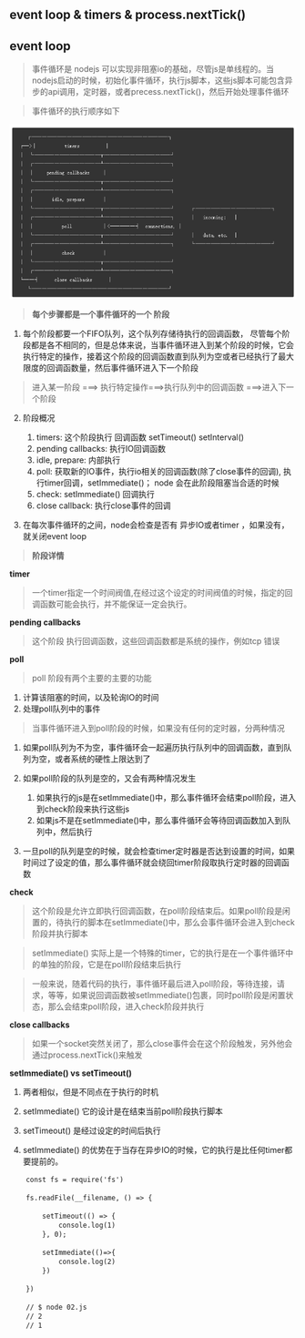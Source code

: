 
## event loop & timers & process.nextTick()


## event loop

> 事件循环是 nodejs 可以实现非阻塞io的基础，尽管js是单线程的。当nodejs启动的时候，初始化事件循环，执行js脚本，这些js脚本可能包含异步的api调用，定时器，或者precess.nextTick()，然后开始处理事件循环

> 事件循环的执行顺序如下

![event loop](./Snipaste_2019-05-07_09-38-43.png)

> **每个步骤都是一个事件循环的一个 阶段**

1. 每个阶段都要一个FIFO队列，这个队列存储待执行的回调函数， 尽管每个阶段都是各不相同的，但是总体来说，当事件循环进入到某个阶段的时候，它会执行特定的操作，接着这个阶段的回调函数直到队列为空或者已经执行了最大限度的回调函数量，然后事件循环进入下一个阶段

> 进入某一阶段 ===> 执行特定操作===>执行队列中的回调函数 ===>进入下一个阶段

2. 阶段概况
   1. timers: 这个阶段执行 回调函数 setTimeout() setInterval()
   2. pending callbacks: 执行IO回调函数
   3. idle, prepare: 内部执行
   4. poll: 获取新的IO事件，执行io相关的回调函数(除了close事件的回调), 执行timer回调，setImmediate()； node 会在此阶段阻塞当合适的时候
   5. check: setImmediate() 回调执行
   6. close callback: 执行close事件的回调

3. 在每次事件循环的之间，node会检查是否有 异步IO或者timer ，如果没有，就关闭event loop


> **阶段详情**
 
**timer**
> 一个timer指定一个时间阀值,在经过这个设定的时间阀值的时候，指定的回调函数可能会执行，并不能保证一定会执行。

**pending callbacks**
> 这个阶段 执行回调函数，这些回调函数都是系统的操作，例如tcp 错误


**poll**

> poll 阶段有两个主要的主要的功能

1. 计算该阻塞的时间，以及轮询IO的时间
2. 处理poll队列中的事件

> 当事件循环进入到poll阶段的时候，如果没有任何的定时器，分两种情况
1. 如果poll队列为不为空，事件循环会一起遍历执行队列中的回调函数，直到队列为空，或者系统的硬性上限达到了

2. 如果poll阶段的队列是空的，又会有两种情况发生
   1. 如果执行的js是在setImmediate()中，那么事件循环会结束poll阶段，进入到check阶段来执行这些js
   2. 如果js不是在setImmediate()中，那么事件循环会等待回调函数加入到队列中，然后执行

3. 一旦poll的队列是空的时候，就会检查timer定时器是否达到设置的时间，如果时间过了设定的值，那么事件循环就会绕回timer阶段取执行定时器的回调函数

**check**

> 这个阶段是允许立即执行回调函数，在poll阶段结束后。如果poll阶段是闲置的，待执行的脚本在setImmediate()中，那么会事件循环会进入到check阶段并执行脚本

> setImmediate() 实际上是一个特殊的timer，它的执行是在一个事件循环中的单独的阶段，它是在poll阶段结束后执行

> 一般来说，随着代码的执行，事件循环最后进入poll阶段，等待连接，请求，等等，如果说回调函数被setImmediate()包裹，同时poll阶段是闲置状态，那么会结束poll阶段，进入check阶段并执行

**close callbacks**

> 如果一个socket突然关闭了，那么close事件会在这个阶段触发，另外他会通过process.nextTick()来触发


**setImmediate() vs setTimeout()**

1. 两者相似，但是不同点在于执行的时机

2. setImmediate() 它的设计是在结束当前poll阶段执行脚本
3. setTimeout() 是经过设定的时间后执行

4. setImmediate() 的优势在于当存在异步IO的时候，它的执行是比任何timer都要提前的。
```     
    const fs = require('fs')

    fs.readFile(__filename, () => {

        setTimeout(() => {
            console.log(1)
        }, 0);

        setImmediate(()=>{
            console.log(2)
        })

    })

    // $ node 02.js
    // 2
    // 1
    
```


